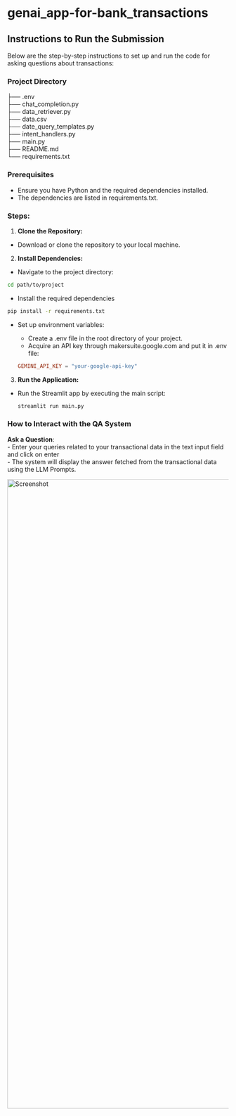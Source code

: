 # genai_app-for-bank_transactions
## Instructions to Run the Submission

Below are the step-by-step instructions to set up and run the code for asking questions about transactions:
### Project Directory

├── .env <br> 
├── chat_completion.py <br>
├── data_retriever.py<br>
├── data.csv<br>
├── date_query_templates.py<br>
├── intent_handlers.py<br>
├── main.py<br>
├── README.md<br>
└── requirements.txt<br>
### Prerequisites
- Ensure you have Python and the required dependencies installed. 
- The dependencies are listed in requirements.txt.

### Steps:

1. **Clone the Repository:**

- Download or clone the repository to your local machine.

2. **Install Dependencies:**
- Navigate to the project directory:

```bash
cd path/to/project

```
- Install the required dependencies
```bash
pip install -r requirements.txt

```
- Set up environment variables:
   - Create a .env file in the root directory of your project.
   - Acquire an API key through makersuite.google.com and put it in .env file:

  ```toml
  GEMINI_API_KEY = "your-google-api-key"
  ```

3. **Run the Application:**

- Run the Streamlit app by executing the main script:

    ```bash
    streamlit run main.py
    ```

### How to Interact with the QA System

**Ask a Question**: <br>
    - Enter your queries related to your transactional data in the text input field and click on enter <br>
    - The system will display the answer fetched from the transactional data using the LLM Prompts. <be>

<img width="1432" alt="Screenshot" src="https://github.com/Lakshmiec/genai_app-for-bank_transactions/blob/main/App_image.png">

